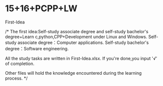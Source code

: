 # 15+16+PCPP+LW
First-Idea

/*
The first idea:Self-study associate degree and self-study bachelor's degree+Learn c,python,CPP+Development under Linux and Windows.
Self-study associate degree：Computer applications.
Self-study bachelor's degree：Software engineering.

All the study tasks are written in First-Idea.xlsx. 
If you're done,you input '√' of completion.

Other files will hold the knowledge encountered during the learning process.
*/
